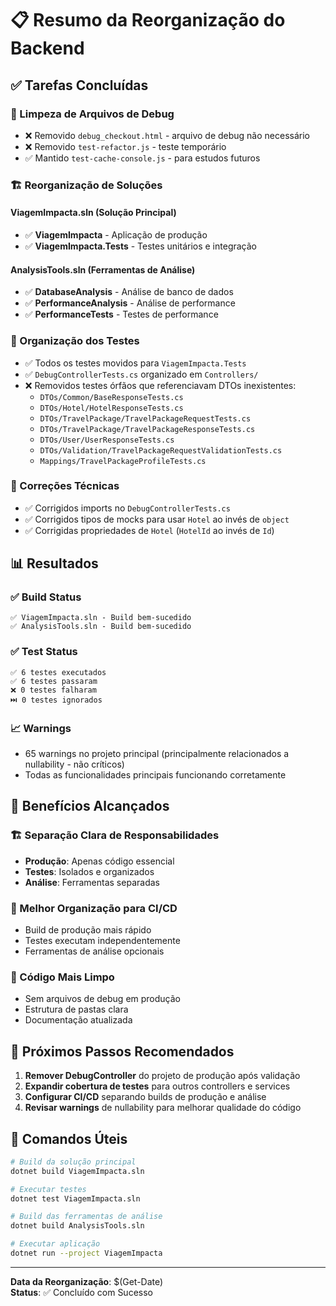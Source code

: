 # 📋 Resumo da Reorganização do Backend

## ✅ Tarefas Concluídas

### 🧹 Limpeza de Arquivos de Debug

- ❌ Removido `debug_checkout.html` - arquivo de debug não necessário
- ❌ Removido `test-refactor.js` - teste temporário
- ✅ Mantido `test-cache-console.js` - para estudos futuros

### 🏗️ Reorganização de Soluções

#### **ViagemImpacta.sln** (Solução Principal)

- ✅ **ViagemImpacta** - Aplicação de produção
- ✅ **ViagemImpacta.Tests** - Testes unitários e integração

#### **AnalysisTools.sln** (Ferramentas de Análise)

- ✅ **DatabaseAnalysis** - Análise de banco de dados
- ✅ **PerformanceAnalysis** - Análise de performance
- ✅ **PerformanceTests** - Testes de performance

### 🧪 Organização dos Testes

- ✅ Todos os testes movidos para `ViagemImpacta.Tests`
- ✅ `DebugControllerTests.cs` organizado em `Controllers/`
- ❌ Removidos testes órfãos que referenciavam DTOs inexistentes:
  - `DTOs/Common/BaseResponseTests.cs`
  - `DTOs/Hotel/HotelResponseTests.cs`
  - `DTOs/TravelPackage/TravelPackageRequestTests.cs`
  - `DTOs/TravelPackage/TravelPackageResponseTests.cs`
  - `DTOs/User/UserResponseTests.cs`
  - `DTOs/Validation/TravelPackageRequestValidationTests.cs`
  - `Mappings/TravelPackageProfileTests.cs`

### 🔧 Correções Técnicas

- ✅ Corrigidos imports no `DebugControllerTests.cs`
- ✅ Corrigidos tipos de mocks para usar `Hotel` ao invés de `object`
- ✅ Corrigidas propriedades de `Hotel` (`HotelId` ao invés de `Id`)

## 📊 Resultados

### ✅ Build Status

```
✅ ViagemImpacta.sln - Build bem-sucedido
✅ AnalysisTools.sln - Build bem-sucedido
```

### ✅ Test Status

```
✅ 6 testes executados
✅ 6 testes passaram
❌ 0 testes falharam
⏭️ 0 testes ignorados
```

### 📈 Warnings

- 65 warnings no projeto principal (principalmente relacionados a nullability - não críticos)
- Todas as funcionalidades principais funcionando corretamente

## 🎯 Benefícios Alcançados

### 🏗️ Separação Clara de Responsabilidades

- **Produção**: Apenas código essencial
- **Testes**: Isolados e organizados
- **Análise**: Ferramentas separadas

### 🚀 Melhor Organização para CI/CD

- Build de produção mais rápido
- Testes executam independentemente
- Ferramentas de análise opcionais

### 🧹 Código Mais Limpo

- Sem arquivos de debug em produção
- Estrutura de pastas clara
- Documentação atualizada

## 🔄 Próximos Passos Recomendados

1. **Remover DebugController** do projeto de produção após validação
2. **Expandir cobertura de testes** para outros controllers e services
3. **Configurar CI/CD** separando builds de produção e análise
4. **Revisar warnings** de nullability para melhorar qualidade do código

## 📝 Comandos Úteis

```bash
# Build da solução principal
dotnet build ViagemImpacta.sln

# Executar testes
dotnet test ViagemImpacta.sln

# Build das ferramentas de análise
dotnet build AnalysisTools.sln

# Executar aplicação
dotnet run --project ViagemImpacta
```

---

**Data da Reorganização**: $(Get-Date)  
**Status**: ✅ Concluído com Sucesso
